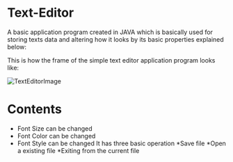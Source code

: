 # Text-Editor
A basic application program created in JAVA which is basically used for storing texts data
and altering how it looks by its basic properties explained below:

This is how the frame of the simple text editor application program looks like:

![TextEditorImage](https://github.com/ShakshiAgl/Text-Editor/assets/119099193/62396170-742a-4497-9fe4-44719036337a)

# Contents

* Font Size can be changed
* Font Color can be changed
* Font Style can be changed
It has three basic operation 
*Save file
*Open a existing file
*Exiting from the current file

